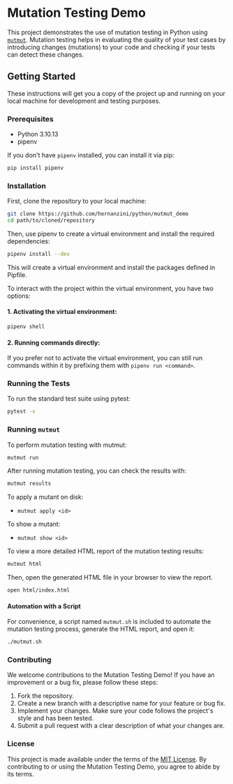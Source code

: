 # Mutation Testing Demo

This project demonstrates the use of mutation testing in Python using [`mutmut`](https://github.com/boxed/mutmut). Mutation testing helps in evaluating the quality of your test cases by introducing changes (mutations) to your code and checking if your tests can detect these changes.

## Getting Started

These instructions will get you a copy of the project up and running on your local machine for development and testing purposes.

### Prerequisites

- Python 3.10.13
- pipenv

If you don't have `pipenv` installed, you can install it via pip:

```bash
pip install pipenv
```

### Installation

First, clone the repository to your local machine:

```bash
git clone https://github.com/hernanzini/python/mutmut_demo
cd path/to/cloned/repository
```

Then, use pipenv to create a virtual environment and install the required dependencies:

```bash
pipenv install --dev
```

This will create a virtual environment and install the packages defined in Pipfile.

To interact with the project within the virtual environment, you have two options:

#### 1. Activating the virtual environment:
```bash
pipenv shell
```

#### 2. Running commands directly:
If you prefer not to activate the virtual environment, you can still run commands within it by prefixing them with `pipenv run <command>`.


### Running the Tests
To run the standard test suite using pytest:

```bash
pytest -v
```

### Running `mutmut`
To perform mutation testing with mutmut:
```bash
mutmut run
```
After running mutation testing, you can check the results with:

```bash
mutmut results
```
To apply a mutant on disk:
- `mutmut apply <id>`

To show a mutant:
- `mutmut show <id>`

To view a more detailed HTML report of the mutation testing results:

```bash
mutmut html
```
Then, open the generated HTML file in your browser to view the report.

```bash
open html/index.html
```

#### Automation with a Script
For convenience, a script named `mutmut.sh` is included to automate the mutation testing process, generate the HTML report, and open it:

```bash
./mutmut.sh
```

### Contributing
We welcome contributions to the Mutation Testing Demo! If you have an improvement or a bug fix, please follow these steps:

1. Fork the repository.
2. Create a new branch with a descriptive name for your feature or bug fix.
3. Implement your changes. Make sure your code follows the project's style and has been tested.
4. Submit a pull request with a clear description of what your changes are.

### License
This project is made available under the terms of the [MIT License](https://opensource.org/licenses/MIT).
By contributing to or using the Mutation Testing Demo, you agree to abide by its terms.